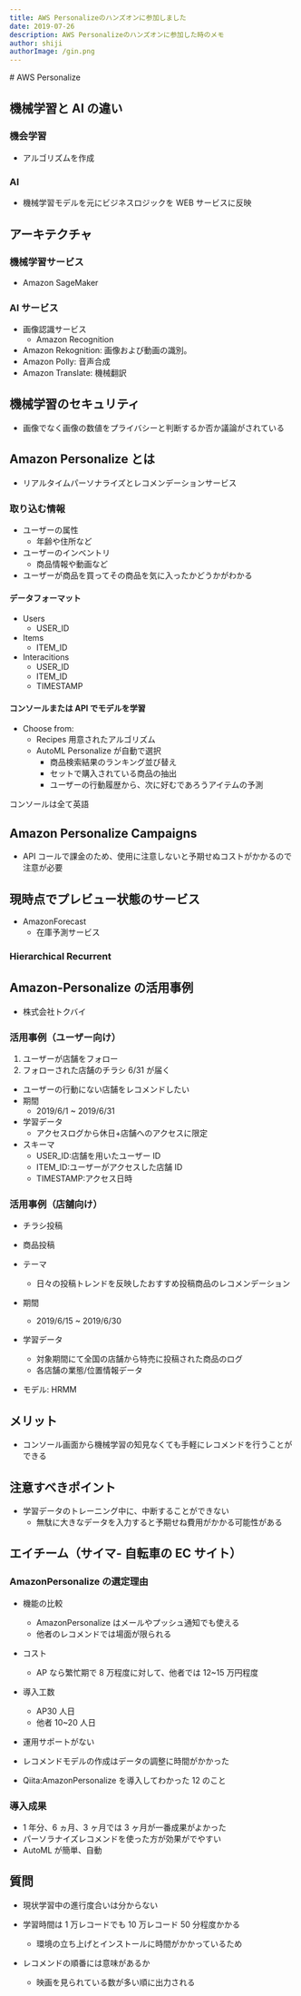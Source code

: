 ```yaml
---
title: AWS Personalizeのハンズオンに参加しました
date: 2019-07-26
description: AWS Personalizeのハンズオンに参加した時のメモ
author: shiji
authorImage: /gin.png
---
```

<Author />
# AWS Personalize

## 機械学習と AI の違い

### 機会学習

- アルゴリズムを作成

### AI

- 機械学習モデルを元にビジネスロジックを WEB サービスに反映

## アーキテクチャ

### 機械学習サービス

- Amazon SageMaker

### AI サービス

- 画像認識サービス
  - Amazon Recognition
- Amazon Rekognition: 画像および動画の識別。
- Amazon Polly: 音声合成
- Amazon Translate: 機械翻訳

## 機械学習のセキュリティ

- 画像でなく画像の数値をプライバシーと判断するか否か議論がされている

## Amazon Personalize とは

- リアルタイムパーソナライズとレコメンデーションサービス

### 取り込む情報

- ユーザーの属性
  - 年齢や住所など
- ユーザーのインベントリ
  - 商品情報や動画など
- ユーザーが商品を買ってその商品を気に入ったかどうかがわかる

#### データフォーマット

- Users
  - USER_ID
- Items
  - ITEM_ID
- Interacitions
  - USER_ID
  - ITEM_ID
  - TIMESTAMP

#### コンソールまたは API でモデルを学習

- Choose from:
  - Recipes 用意されたアルゴリズム
  - AutoML Personalize が自動で選択
    - 商品検索結果のランキング並び替え
    - セットで購入されている商品の抽出
    - ユーザーの行動履歴から、次に好むであろうアイテムの予測

コンソールは全て英語

## Amazon Personalize Campaigns

- API コールで課金のため、使用に注意しないと予期せぬコストがかかるので注意が必要

## 現時点でプレビュー状態のサービス

- AmazonForecast
  - 在庫予測サービス

### Hierarchical Recurrent

## Amazon-Personalize の活用事例

- 株式会社トクバイ

### 活用事例（ユーザー向け）

1. ユーザーが店舗をフォロー
2. フォローされた店舗のチラシ 6/31 が届く

- ユーザーの行動にない店舗をレコメンドしたい
- 期間
  - 2019/6/1 ~ 2019/6/31
- 学習データ
  - アクセスログから休日+店舗へのアクセスに限定
- スキーマ
  - USER_ID:店舗を用いたユーザー ID
  - ITEM_ID:ユーザーがアクセスした店舗 ID
  - TIMESTAMP:アクセス日時

### 活用事例（店舗向け）

- チラシ投稿
- 商品投稿

- テーマ
  - 日々の投稿トレンドを反映したおすすめ投稿商品のレコメンデーション
- 期間
  - 2019/6/15 ~ 2019/6/30
- 学習データ
  - 対象期間にて全国の店舗から特売に投稿された商品のログ
  - 各店舗の業態/位置情報データ
- モデル: HRMM

## メリット

- コンソール画面から機械学習の知見なくても手軽にレコメンドを行うことができる

## 注意すべきポイント

- 学習データのトレーニング中に、中断することができない
  - 無駄に大きなデータを入力すると予期せね費用がかかる可能性がある

## エイチーム（サイマ- 自転車の EC サイト）

### AmazonPersonalize の選定理由

- 機能の比較

  - AmazonPersonalize はメールやプッシュ通知でも使える
  - 他者のレコメンドでは場面が限られる

- コスト

  - AP なら繁忙期で 8 万程度に対して、他者では 12~15 万円程度

- 導入工数

  - AP30 人日
  - 他者 10~20 人日

- 運用サポートがない

- レコメンドモデルの作成はデータの調整に時間がかかった
- Qiita:AmazonPersonalize を導入してわかった 12 のこと

### 導入成果

- 1 年分、6 ヵ月、3 ヶ月では 3 ヶ月が一番成果がよかった
- パーソラナイズレコメンドを使った方が効果がでやすい
- AutoML が簡単、自動

## 質問

- 現状学習中の進行度合いは分からない
- 学習時間は 1 万レコードでも 10 万レコード 50 分程度かかる

  - 環境の立ち上げとインストールに時間がかかっているため

- レコメンドの順番には意味があるか
  - 映画を見られている数が多い順に出力される
